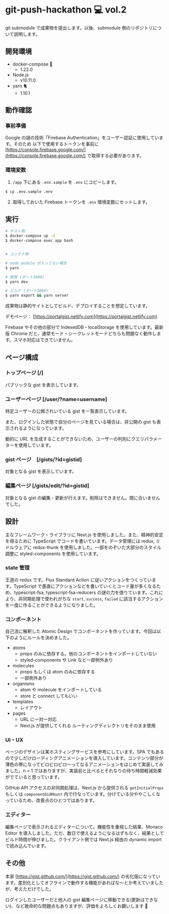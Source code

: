 # git-push-hackathon :computer: vol.2

git submodule で成果物を提出します。以後、submodule 側のリポジトリについて説明します。

## 開発環境

- docker-compose :whale:
  - 1.22.0
- Node.js
  - v10.11.0
- yarn :cat2:
  - 1.10.1

## 動作確認

### 事前準備

Google の謎の技術「Firebase Authentication」をユーザー認証に使用しています。そのため 以下で使用するトークンを事前に [https://console.firebase.google.com/](https://console.firebase.google.com/) で取得する必要があります。

### 環境変数

1. `/app` 下にある `.env.sample` を `.env` にコピーします。

```bash
$ cp .env.sample .env
```

2. 取得しておいた Firebase トークンを `.env` 環境変数にセットします。

## 実行

```bash
# ホスト側
$ docker-compose up -d
$ docker-compose exec app bash


# コンテナ側

# node_module が入ってない場合
$ yarn

# 開発 (ポート3000)
$ yarn dev

# ビルド (ポート3000)
$ yarn export && yarn server
```

成果物は静的サイトとしてビルド、デプロイすることを想定しています。

デモページ： [https://portalgist.netlify.com](https://portalgist.netlify.com)

Firebase やその他の部分で IndexedDB・localStorage を使用しています。最新版 Chrome だと、通常モード・シークレットモードどちらも問題なく動作します。スマホ対応はできていません。

## ページ構成

### トップページ [/]

パブリックな gist を表示しています。

### ユーザーページ [/user/?name=username]

特定ユーザーの公開されいている gist を一覧表示しています。

また、ログインした状態で自分のページを見ている場合は、非公開の gist も表示されるようになっています。

動的に URL を生成することができないため、ユーザーの判別にクエリパラメーターを使用しています。

### gist ページ　[/gists/?id=gistid]

対象となる gist を表示しています。

### 編集ページ [/gists/edit/?id=gistid]

対象となる gist の編集・更新が行えます。削除はできません。間に合いませんでした。

## 設計

主なフレームワーク・ライブラリに Next.js を使用しました。また、精神的安定を得るために TypeScript でコードを書いています。データ管理には redux, ミドルウェアに redux-thunk を使用しました。一部をのぞいた大部分のスタイル調整に styled-components を使用しています。

### state 管理

王道の redux です。Flux Standard Action に従いアクションをつくっています。TypeScript で愚直にアクションなどを書いていくとコード量が多くなるため、typescript-fsa, typescript-fsa-reducers の謎の力を借りています。これにより、非同期処理で使われがちな `start`, `success`, `failed` に該当するアクションを一度に作ることができるようになりました。

### コンポーネント

自己流に解釈した Atomic Design でコンポーネントを作っています。今回は以下のようにルールを決めました。

- atoms
  - props のみに依存する。他のコンポーネントをインポートしていない
  - styled-components や Link など一部例外あり
- molecules
  - props もしくは atom のみに依存する
  - 一部例外あり
- organisms
  - atom や molecule をインポートしている
  - store と connect してもいい
- templates
  - レイアウト
- pages
  - URL に一対一対応
  - Next.js が提供してくれる ルーティングディレクトリをそのまま使用

### UI・UX

ページのデザインは某ホスティングサービスを参考にしています。SPA でもあるので少しだけローディングアニメーションを導入しています。コンテンツ部分が薄色の帯になってビロビロビロ〜ってなるアニメーションをはじめて実装してみました。n = 1 ではありますが、実装前と比べるとそれなりの待ち時間軽減効果がでていると思っています。

GitHub API アクセスの非同期処理は、Next.js から提供される `getInitialProps` もしくは `componentDidMount` 内で行なっています。分けている分ややこしくなっているため、改善点のひとつではあります。

### エディター

編集ページで表示されるエディターについて。機能性を重視した結果、Monaco Editor を導入しました。ただ、数日で使えるようになるはずもなく、結果としてビルド時間が伸びました。クライアント側では Next.js 経由の dynamic import で読み込んでいます。

## その他

本家 [https://gist.github.com/](https://gist.github.com/) の劣化版になっています。差別化としてオフラインで動作する機能があればな〜とか考えていましたが、考えただけでした。

ログインしたユーザーだと他人の gist 編集ページに移動できる(更新はできない)、など致命的な問題点もありますが、評価をよろしくお願いします :pray:
